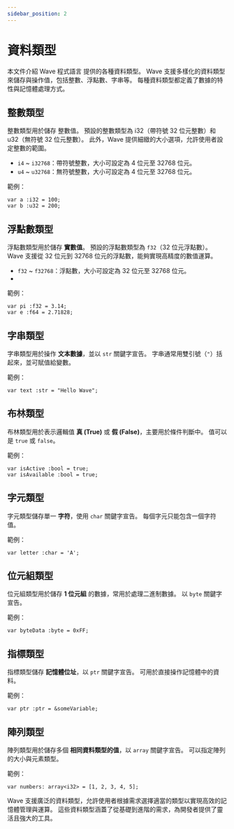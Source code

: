 ```yaml
---
sidebar_position: 2
---
```


# 資料類型

本文件介紹 Wave 程式語言 提供的各種資料類型。
Wave 支援多樣化的資料類型來儲存與操作值，包括整數、浮點數、字串等。
每種資料類型都定義了數據的特性與記憶體處理方式。

## 整數類型
整數類型用於儲存 整數值。
預設的整數類型為 i32（帶符號 32 位元整數）和 u32（無符號 32 位元整數）。
此外，Wave 提供細緻的大小選項，允許使用者設定整數的範圍。

* `i4` ~ `i32768`：帶符號整數，大小可設定為 4 位元至 32768 位元。
* `u4` ~ `u32768`：無符號整數，大小可設定為 4 位元至 32768 位元。

範例：
```wave
var a :i32 = 100;
var b :u32 = 200;
```

## 浮點數類型
浮點數類型用於儲存 **實數值**。
預設的浮點數類型為 `f32`（32 位元浮點數）。
Wave 支援從 32 位元到 32768 位元的浮點數，能夠實現高精度的數值運算。

* `f32` ~ `f32768`：浮點數，大小可設定為 32 位元至 32768 位元。
* 
範例：

```wave
var pi :f32 = 3.14;
var e :f64 = 2.71828;
```

## 字串類型
字串類型用於操作 **文本數據**，並以 `str` 關鍵字宣告。
字串通常用雙引號（`"`）括起來，並可賦值給變數。

範例：

```wave
var text :str = "Hello Wave";
```

## 布林類型
布林類型用於表示邏輯值 **真 (True)** 或 **假 (False)**，主要用於條件判斷中。
值可以是 `true` 或 `false`。

範例：

```wave
var isActive :bool = true;
var isAvailable :bool = true;
```

## 字元類型
字元類型儲存單一 **字符**，使用 `char` 關鍵字宣告。
每個字元只能包含一個字符值。

範例：
```wave
var letter :char = 'A';
```

## 位元組類型
位元組類型用於儲存 **1 位元組** 的數據，常用於處理二進制數據。
以 `byte` 關鍵字宣告。

範例：
```wave
var byteData :byte = 0xFF;
```

## 指標類型
指標類型儲存 **記憶體位址**，以 `ptr` 關鍵字宣告。
可用於直接操作記憶體中的資料。

範例：
```wave
var ptr :ptr = &someVariable;
```

## 陣列類型
陣列類型用於儲存多個 **相同資料類型的值**，以 `array` 關鍵字宣告。
可以指定陣列的大小與元素類型。

範例：
```wave
var numbers: array<i32> = [1, 2, 3, 4, 5];
```

Wave 支援廣泛的資料類型，允許使用者根據需求選擇適當的類型以實現高效的記憶體管理與運算。
這些資料類型涵蓋了從基礎到進階的需求，為開發者提供了靈活且強大的工具。